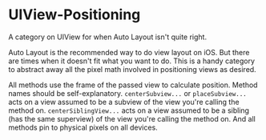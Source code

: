 # UIView-Positioning
A category on UIView for when Auto Layout isn't quite right.

Auto Layout is the recommended way to do view layout on iOS. But there are times when it doesn't fit what you want to do. This is a handy category to abstract away all the pixel math involved in positioning views as desired.

All methods use the frame of the passed view to calculate position. Method names should be self-explanatory. `centerSubview...` or `placeSubview...` acts on a view assumed to be a subview of the view you're calling the method on.  `centerSiblingView...` acts on a view assumed to be a sibling (has the same superview) of the view you're calling the method on. And all methods pin to physical pixels on all devices.
